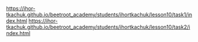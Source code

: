 https://ihor-tkachuk.github.io/beetroot_academy/students/ihortkachuk/lesson10/task1/index.html
https://ihor-tkachuk.github.io/beetroot_academy/students/ihortkachuk/lesson10/task2/index.html